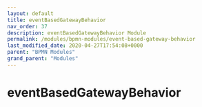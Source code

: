 ```yaml
---
layout: default
title: eventBasedGatewayBehavior 
nav_order: 37
description: eventBasedGatewayBehavior Module
permalink: /modules/bpmn-modules/event-based-gateway-behavior
last_modified_date: 2020-04-27T17:54:08+0000
parent: "BPMN Modules"
grand_parent: "Modules"
---
```


# eventBasedGatewayBehavior